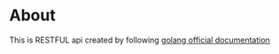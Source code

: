 # About

This is RESTFUL api created by following [golang official documentation](https://go.dev/doc/tutorial/web-service-gin)